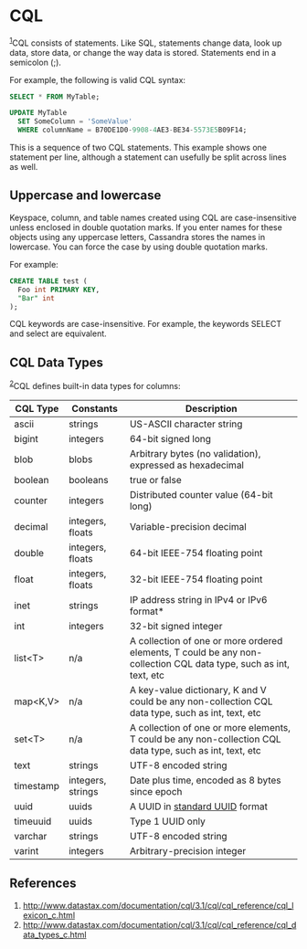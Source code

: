 # CQL

<sup>[1](#ref_1)</sup>CQL consists of statements. Like SQL, statements change data, look up data, store data, or change the way data is stored. Statements end in a semicolon (;).

For example, the following is valid CQL syntax:
```SQL
SELECT * FROM MyTable;

UPDATE MyTable
  SET SomeColumn = 'SomeValue'
  WHERE columnName = B70DE1D0-9908-4AE3-BE34-5573E5B09F14;
```
This is a sequence of two CQL statements. This example shows one statement per line, although a statement can usefully be split across lines as well.

## Uppercase and lowercase

Keyspace, column, and table names created using CQL are case-insensitive unless enclosed in double quotation marks. If you enter names for these objects using any uppercase letters, Cassandra stores the names in lowercase. You can force the case by using double quotation marks.

For example:
```SQL
CREATE TABLE test (
  Foo int PRIMARY KEY,
  "Bar" int
);
```
CQL keywords are case-insensitive. For example, the keywords SELECT and select are equivalent.

## CQL Data Types

<sup>[2](#ref_2)</sup>CQL defines built-in data types for columns:

| CQL Type | Constants | Description |
| -- | -- | -- |
| ascii | strings | US-ASCII character string |
| bigint | integers | 64-bit signed long |
| blob | blobs | Arbitrary bytes (no validation), expressed as hexadecimal |
| boolean | booleans | true or false |
| counter | integers | Distributed counter value (64-bit long) |
| decimal | integers, floats | Variable-precision decimal |
| double | integers, floats | 64-bit IEEE-754 floating point |
| float | integers, floats | 32-bit IEEE-754 floating point |
| inet | strings | IP address string in IPv4 or IPv6 format* |
| int | integers | 32-bit signed integer |
| list&lt;T&gt; | n/a | A collection of one or more ordered elements, T could be any non-collection CQL data type, such as int, text, etc |
| map&lt;K,V&gt; | n/a | A key-value dictionary, K and V could be any non-collection CQL data type, such as int, text, etc |
| set&lt;T&gt; | n/a | A collection of one or more elements, T could be any non-collection CQL data type, such as int, text, etc |
| text | strings | UTF-8 encoded string |
| timestamp | integers, strings | Date plus time, encoded as 8 bytes since epoch |
| uuid | uuids | A UUID in [standard UUID](http://en.wikipedia.org/wiki/Universally_unique_identifier) format |
| timeuuid | uuids | Type 1 UUID only |
| varchar | strings | UTF-8 encoded string |
| varint | integers | Arbitrary-precision integer |

## References

1. <a name="ref_1"></a>http://www.datastax.com/documentation/cql/3.1/cql/cql_reference/cql_lexicon_c.html
2. <a name="ref_2"></a>http://www.datastax.com/documentation/cql/3.1/cql/cql_reference/cql_data_types_c.html
